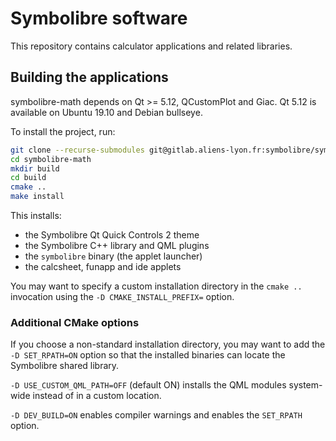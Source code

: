 # Symbolibre software

This repository contains calculator applications and related libraries.

## Building the applications

symbolibre-math depends on Qt >= 5.12, QCustomPlot and Giac.
Qt 5.12 is available on Ubuntu 19.10 and Debian bullseye.

To install the project, run:
```sh
git clone --recurse-submodules git@gitlab.aliens-lyon.fr:symbolibre/symbolibre-math.git
cd symbolibre-math
mkdir build
cd build
cmake ..
make install
```

This installs:
- the Symbolibre Qt Quick Controls 2 theme
- the Symbolibre C++ library and QML plugins
- the `symbolibre` binary (the applet launcher)
- the calcsheet, funapp and ide applets

You may want to specify a custom installation directory in the `cmake ..`
invocation using the `-D CMAKE_INSTALL_PREFIX=` option.

### Additional CMake options

If you choose a non-standard installation directory, you may want to add
the `-D SET_RPATH=ON` option so that the installed binaries can locate the
Symbolibre shared library.

`-D USE_CUSTOM_QML_PATH=OFF` (default ON) installs the QML modules system-wide
instead of in a custom location.

`-D DEV_BUILD=ON` enables compiler warnings and enables the `SET_RPATH` option.
